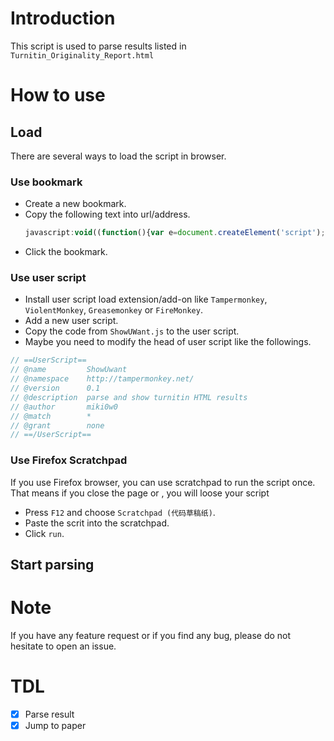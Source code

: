 # Introduction
This script is used to parse results listed in `Turnitin_Originality_Report.html`

# How to use
## Load
There are several ways to load the script in browser.
### Use bookmark
* Create a new bookmark.
* Copy the following text into url/address.
  ```javascript
  javascript:void((function(){var e=document.createElement('script');e.setAttribute('src','https://raw.githack.com/0w0miki/Turnitin-result-parse/master/ShowUWant.js');document.body.appendChild(e);})())
  ```
* Click the bookmark.

### Use user script
* Install user script load extension/add-on like `Tampermonkey`, `ViolentMonkey`, `Greasemonkey` or `FireMonkey`.
* Add a new user script.
* Copy the code from `ShowUWant.js` to the user script.
* Maybe you need to modify the head of user script like the followings.
```javascript
// ==UserScript==
// @name         ShowUwant
// @namespace    http://tampermonkey.net/
// @version      0.1
// @description  parse and show turnitin HTML results
// @author       miki0w0
// @match        *
// @grant        none
// ==/UserScript==
```

### Use Firefox Scratchpad
If you use Firefox browser, you can use scratchpad to run the script once. That means if you close the page or , you will loose your script
* Press `F12` and choose `Scratchpad (代码草稿纸)`.
* Paste the scrit into the scratchpad.
* Click `run`.

## Start parsing

# Note
If you have any feature request or if you find any bug, please do not hesitate to open an issue.

# TDL
- [x] Parse result
- [x] Jump to paper
